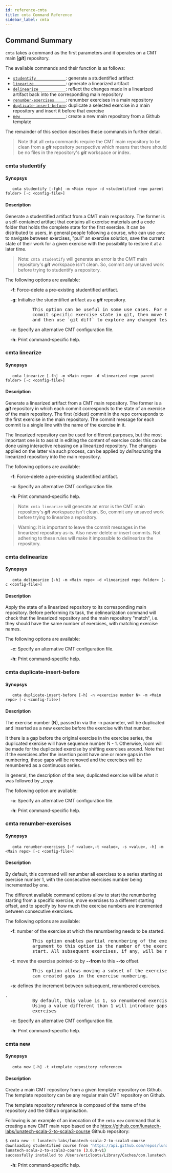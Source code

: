 ```yaml
---
id: reference-cmta
title: cmta Command Reference
sidebar_label: cmta
---
```

## Command Summary

`cmta` takes a command as the first parameters and it operates on a CMT main [**_git_**] repository. 

The available commands and their function is as follows:

- [`studentify             `](#cmta-studentify): generate a studentified artifact
- [`linearize              `](#cmta-linearize): generate a linearized artifact
- [`delinearize            `](#cmta-delinearize): reflect the changes made in a linearized artifact back into the corresponding main repository
- [`renumber-exercises     `](#cmta-renumber-exercises): renumber exercises in a main repository
- [`duplicate-insert-before`](#cmta-duplicate-insert-before): duplicate a selected exercise in a main repository and insert it before that exercise
- [`new                    `](#cmta-new): create a new main repository from a Github template

The remainder of this section describes these commands in further detail.

> Note that all `cmta` commands require the CMT main repository to be clean
> from a **_git_** repository perspective which means that there should be no files
> in the repository's **_git_** workspace or index.

### cmta studentify

#### Synopsys

`   cmta studentify [-fgh] -m <Main repo> -d <studentified repo parent folder> [-c <config-file>]`

#### Description

Generate a studentified artifact from a CMT main respository. The former is a self-contained artifact
that contains all exercise materials and a code folder that holds the complete state for the first
exercise. It can be distributed to users, in general people following a course, who can use `cmtc` to
navigate between exercises, "pull" an exercise solution, save the current state of their work for a given
exercise with the possibility to restore it at a later time.

> Note: `cmta studentify` will generate an error is the CMT main repository's **_git_** workspace isn't clean.
> So, commit any unsaved work before trying to studentify a repository.

The following options are available:

&nbsp;&nbsp;&nbsp;&nbsp;**-f**: Force-delete a pre-existing studentified artifact.

&nbsp;&nbsp;&nbsp;&nbsp;**-g**: Initialise the studentified artifact as a **_git_** repository.
<pre>
          This option can be useful in some use cases. For example, students may
          commit specific exercise state in git, then move to the next exercise
          and then use `git diff` to explore any changed test code.
</pre>

&nbsp;&nbsp;&nbsp;&nbsp;**-c**: Specify an alternative CMT configuration file.

&nbsp;&nbsp;&nbsp;&nbsp;**-h**: Print command-specific help.

### cmta linearize

#### Synopsys

`   cmta linearize [-fh] -m <Main repo> -d <linearized repo parent folder> [-c <config-file>]`

#### Description

Generate a linearized artifact from a CMT main repository. The former is a **_git_** repository in which
each commit corresponds to the state of an exercise of the main repository. The first (oldest) commit
in the repo corresponds to the first exercise in the main repository. The commit message for each
commit is a single line with the name of the exercise in it.

The linearized repository can be used for different purposes, but the most important one is to
assist in editing the content of exercise code: this can be done using interactive rebasing on a
linearized repository. The changes applied on the latter via such process, can be applied by _delinearizing_
the linearized repository into the main repository.

The following options are available:

&nbsp;&nbsp;&nbsp;&nbsp;**-f**: Force-delete a pre-existing studentified artifact.

&nbsp;&nbsp;&nbsp;&nbsp;**-c**: Specify an alternative CMT configuration file.

&nbsp;&nbsp;&nbsp;&nbsp;**-h**: Print command-specific help.

> Note: `cmta linearize` will generate an error is the CMT main repository's **_git_** workspace isn't clean.
> So, commit any unsaved work before trying to linearize a repository.

> Warning: It is important to leave the commit messages in the linearized repository as-is. Also
> never delete or insert commits. Not adhering to these rules will make it impossible to delinearize
> the repository.

### cmta delinearize

#### Synopsys

`   cmta delinearize [-h] -m <Main repo> -d <linearized repo folder> [-c <config-file>]`

#### Description

Apply the state of a linearized repository to its corresponding main repository. Before performing
its task, the delinearization command will check that the linearized repository and the main
repository "match", i.e. they should have the same number of exercises, with matching exercise names.

The following options are available:

&nbsp;&nbsp;&nbsp;&nbsp;**-c**: Specify an alternative CMT configuration file.

&nbsp;&nbsp;&nbsp;&nbsp;**-h**: Print command-specific help.

### cmta duplicate-insert-before

#### Synopsys

`   cmta duplicate-insert-before [-h] -n <exercise number N> -m <Main repo> [-c <config-file>]`

#### Description


The exercise number (N), passed in via the -n parameter, will be duplicated and
inserted as a new exercise before the exercise with that number.

It there is a gap before the original exercise in the exercise
series, the duplicated exercise will have sequence number N - 1.
Otherwise, room will be made for the duplicated exercise by shifting
exercises around. Note that if the exercises after the insertion point
have one or more gaps in the numbering, those gaps will be removed and
the exercises will be renumbered as a continuous series.

In general, the description of the new, duplicated exercise will be what
it was followed by __copy_.

The following option are available:

&nbsp;&nbsp;&nbsp;&nbsp;**-c**: Specify an alternative CMT configuration file.

&nbsp;&nbsp;&nbsp;&nbsp;**-h**: Print command-specific help.

### cmta renumber-exercises

#### Synopsys

`   cmta renumber-exercises [-f <value>,-t <value>, -s <value>, -h] -m <Main repo> [-c <config-file>]`

#### Description

By default, this command will renumber all exercises to a series starting at exercise
number 1, with the consecutive exercises number being incremented by one.

The different available command options allow to start the renumbering starting from a specific
exercise, move exercises to a different starting offset, and to specify by how much the exercise
numbers are incremented between consecutive exercises.

The following options are available:

&nbsp;&nbsp;&nbsp;&nbsp;**-f**: number of the exercise at which the renumbering needs to be started.
<pre>
          This option enables partial renumbering of the exercise set. The value passed as an
          argument to this option is the number of the exercise at which the renumbering should
          start. All subsequent exercises, if any, will be renumbered.
</pre>

&nbsp;&nbsp;&nbsp;&nbsp;**-t**: move the exercise pointed-to by **--from** to this **--to** offset.
<pre>
          This option allows moving a subset of the exercises to a new point (offset). As such, it
          can created gaps in the exercise numbering.
</pre>

&nbsp;&nbsp;&nbsp;&nbsp;**-s**: defines the increment between subsequent, renumbered exercises.
<pre>.
          By default, this value is 1, so renumbered exercises will have numbers that are contiguous.
          Using a value different than 1 will introduce gaps in the numbering between consecutive
          exercises
</pre>

&nbsp;&nbsp;&nbsp;&nbsp;**-c**: Specify an alternative CMT configuration file.

&nbsp;&nbsp;&nbsp;&nbsp;**-h**: Print command-specific help.

### cmta new

#### Synopsys

`   cmta new [-h] -t <template repository reference>`

#### Description

Create a main CMT repository from a given template repository on Github. The template repository can be
any regular main CMT repository on Github.

The template repository reference is composed of the name of the repository and the Github organisation.

Following is an example of an invocation of the `cmta new` command that is creating a new CMT main repo
based on the https://github.com/lunatech-labs/lunatech-scala-2-to-scala3-course Github repository:

```bash
$ cmta new -t lunatech-labs/lunatech-scala-2-to-scala3-course
downloading studentified course from 'https://api.github.com/repos/lunatech-labs/lunatech-scala-2-to-scala3-course/zipball/3.0.0-v1' to courses directory
lunatech-scala-2-to-scala3-course (3.0.0-v1)
successfully installed to /Users/ericloots/Library/Caches/com.lunatech.cmt/Courses/lunatech-scala-2-to-scala3-course
```

&nbsp;&nbsp;&nbsp;&nbsp;**-h**: Print command-specific help.
